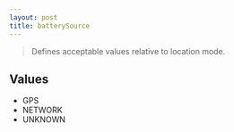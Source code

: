```yaml
---
layout: post
title: batterySource
---
```


> Defines acceptable values relative to location mode.

Values
------

- GPS
- NETWORK
- UNKNOWN
